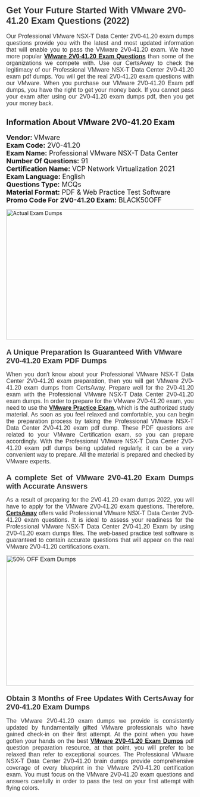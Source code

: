<h1><span style="font-size:24px"><span style="font-family:Calibri,sans-serif"><strong><span style="background-color:white"><span style="font-family:"Verdana",sans-serif"><span style="color:#333333">Get Your Future Started With VMware 2V0-41.20 Exam Questions (2022)</span></span></span></strong></span></span></h1> <p style="text-align:justify"><span style="font-size:11pt"><span style="font-family:Calibri,sans-serif"><span style="font-size:12.0pt"><span style="background-color:white"><span style="font-family:"Verdana",sans-serif"><span style="color:#333333">Our Professional VMware NSX-T Data Center 2V0-41.20 exam dumps questions provide you with the latest and most updated information that will enable you to pass the VMware 2V0-41.20 exam. We have more popular <a href="https://www.certsaway.com/vmware/2v0-41.20-exam-dumps"><strong>VMware 2V0-41.20 Exam Questions</strong></a> than some of the organizations we compete with. Use our CertsAway to check the legitimacy of our Professional VMware NSX-T Data Center 2V0-41.20 exam pdf dumps. You will get the real 2V0-41.20 exam questions with our VMware. When you purchase our VMware 2V0-41.20 Exam pdf dumps, you have the right to get your money back. If you cannot pass your exam after using our 2V0-41.20 exam dumps pdf, then you get your money back.</span></span></span></span></span></span></p> <h2 style="text-align:justify"><strong>Information About VMware 2V0-41.20 Exam</strong></h2> <p style="text-align:justify"><span style="font-size:18px"><strong>Vendor: </strong>VMware<br /> <strong>Exam Code:</strong> 2V0-41.20<br /> <strong>Exam Name:</strong> Professional VMware NSX-T Data Center<br /> <strong>Number Of Questions:</strong> 91<br /> <strong>Certification Name:</strong> VCP Network Virtualization 2021<br /> <strong>Exam Language:</strong> English<br /> <strong>Questions Type:</strong> MCQs<br /> <strong>Material Format:</strong> PDF & Web Practice Test Software<br /> <strong>Promo Code For 2V0-41.20 Exam:</strong> BLACK50OFF</span></p> <p style="text-align:justify"><a href="https://www.certsaway.com/vmware/2v0-41.20-exam-dumps" rel="no-follow"><img alt="Actual Exam Dumps" src="https://blogger.googleusercontent.com/img/b/R29vZ2xl/AVvXsEhM7PDiBcnX1lSN-cQmq5aA7zhxn_sWcl74tkXOSfPCo3QtIY975M9XJLCwEgJ4RXKA47zmJGF6HERJJhyy2xAB8wXG6sgIARPXgzYSBnCmQcQUSzkzAw-rnNk2tBWror0N27JemDbU_7iS0jGjJohQplsk8CyGpJdZ9YktQ0Yz6f7IdzI5OZob-D4eGg/s1382/ca1.png" style="height:350px; width:750px" /></a></p> <h3><span style="font-size:20px"><strong><span style="font-family:Calibri,sans-serif"><span style="background-color:white"><span style="font-family:"Verdana",sans-serif"><span style="color:#333333">A Unique Preparation Is Guaranteed With VMware 2V0-41.20 Exam PDF Dumps</span></span></span></span></strong></span></h3> <p style="text-align:justify"><span style="font-size:11pt"><span style="font-family:Calibri,sans-serif"><span style="font-size:12.0pt"><span style="background-color:white"><span style="font-family:"Verdana",sans-serif"><span style="color:#333333">When you don't know about your Professional VMware NSX-T Data Center 2V0-41.20 exam preparation, then you will get VMware 2V0-41.20 exam dumps from CertsAway. Prepare well for the 2V0-41.20 exam with the Professional VMware NSX-T Data Center 2V0-41.20 exam dumps. In order to prepare for the VMware 2V0-41.20 exam, you need to use the <a href="https://www.certsaway.com/vmware-questions"><strong>VMware Practice Exam</strong></a>, which is the authorized study material. As soon as you feel relaxed and comfortable, you can begin the preparation process by taking the Professional VMware NSX-T Data Center 2V0-41.20 exam pdf dump. These PDF questions are related to your VMware Certification exam, so you can prepare accordingly. With the Professional VMware NSX-T Data Center 2V0-41.20 exam pdf dumps being updated regularly, it can be a very convenient way to prepare. All the material is prepared and checked by VMware experts.</span></span></span></span></span></span></p> <h3 style="text-align:justify"><span style="font-size:20px"><span style="font-family:Calibri,sans-serif"><strong><span style="background-color:white"><span style="font-family:"Verdana",sans-serif"><span style="color:#333333">A complete Set of VMware 2V0-41.20 Exam Dumps with Accurate Answers</span></span></span></strong></span></span></h3> <p style="text-align:justify"><span style="font-size:11pt"><span style="font-family:Calibri,sans-serif"><span style="font-size:12.0pt"><span style="background-color:white"><span style="font-family:"Verdana",sans-serif"><span style="color:#333333">As a result of preparing for the 2V0-41.20 exam dumps 2022, you will have to apply for the VMware 2V0-41.20 exam questions. Therefore, <a href=" https://www.certsaway.com/"><strong>CertsAway</strong></a> offers valid Professional VMware NSX-T Data Center 2V0-41.20 exam questions. It is ideal to assess your readiness for the Professional VMware NSX-T Data Center 2V0-41.20 Exam by using 2V0-41.20 exam dumps files. The web-based practice test software is guaranteed to contain accurate questions that will appear on the real VMware 2V0-41.20 certifications exam.</span></span></span></span></span></span></p> <p style="text-align:justify"><span style="font-size:11pt"><span style="font-family:Calibri,sans-serif"><span style="font-size:12.0pt"><span style="background-color:white"><span style="font-family:"Verdana",sans-serif"><span style="color:#333333"><a href="https://www.certsaway.com/vmware/2v0-41.20-exam-dumps" rel="no-follow"><img alt="50% OFF Exam Dumps" src="https://www.certcollections.com/uploads/content/c2.png" style="height:350px; width:750px" /></a></span></span></span></span></span></span></p> <h3 style="text-align:justify"><span style="font-size:20px"><strong><span style="font-family:Calibri,sans-serif"><span style="background-color:white"><span style="font-family:"Verdana",sans-serif"><span style="color:#333333">Obtain 3 Months of Free Updates With CertsAway for 2V0-41.20 Exam Dumps</span></span></span></span></strong></span></h3> <p style="text-align:justify"><span style="font-size:11pt"><span style="font-family:Calibri,sans-serif"><span style="font-size:12.0pt"><span style="background-color:white"><span style="font-family:"Verdana",sans-serif"><span style="color:#333333">The VMware 2V0-41.20 exam dumps we provide is consistently updated by fundamentally gifted VMware professionals who have gained check-in on their first attempt. At the point when you have gotten your hands on the best <a href="https://www.certsaway.com/vmware/2v0-41.20-exam-dumps"><strong>VMware 2V0-41.20 Exam Dumps</strong></a> pdf question preparation resource, at that point, you will prefer to be relaxed than refer to exceptional sources. The Professional VMware NSX-T Data Center 2V0-41.20 brain dumps provide comprehensive coverage of every blueprint in the VMware 2V0-41.20 certification exam. You must focus on the VMware 2V0-41.20 exam questions and answers carefully in order to pass the test on your first attempt with flying colors.</span></span></span></span></span></span></p>
